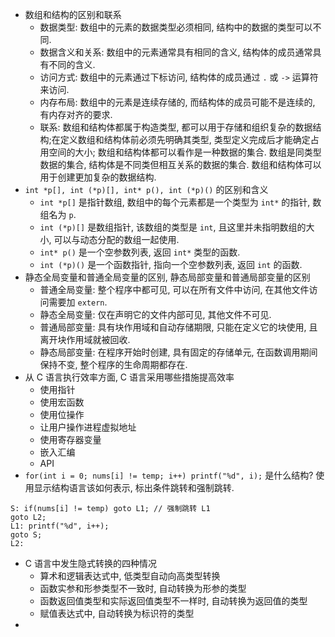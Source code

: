 - 数组和结构的区别和联系
	- 数据类型: 数组中的元素的数据类型必须相同, 结构中的数据的类型可以不同.
	- 数据含义和关系: 数组中的元素通常具有相同的含义, 结构体的成员通常具有不同的含义.
	- 访问方式: 数组中的元素通过下标访问, 结构体的成员通过 `.` 或 `->` 运算符来访问.
	- 内存布局: 数组中的元素是连续存储的, 而结构体的成员可能不是连续的, 有内存对齐的要求.
	- 联系: 数组和结构体都属于构造类型, 都可以用于存储和组织复杂的数据结构;在定义数组和结构体前必须先明确其类型, 类型定义完成后才能确定占用空间的大小; 数组和结构体都可以看作是一种数据的集合. 数组是同类型数据的集合, 结构体是不同类但相互关系的数据的集合. 数组和结构体可以用于创建更加复杂的数据结构.
-  `int *p[], int (*p)[], int* p(), int (*p)()` 的区别和含义
	- `int *p[]` 是指针数组, 数组中的每个元素都是一个类型为 `int*` 的指针, 数组名为 `p`.
	- `int (*p)[]` 是数组指针, 该数组的类型是 `int`, 且这里并未指明数组的大小, 可以与动态分配的数组一起使用.
	- `int* p()` 是一个空参数列表, 返回 `int*` 类型的函数.
	- `int (*p)()` 是一个函数指针, 指向一个空参数列表, 返回 `int` 的函数.
-  静态全局变量和普通全局变量的区别, 静态局部变量和普通局部变量的区别
	- 普通全局变量: 整个程序中都可见, 可以在所有文件中访问, 在其他文件访问需要加 `extern`.
	- 静态全局变量: 仅在声明它的文件内部可见, 其他文件不可见.
	- 普通局部变量: 具有块作用域和自动存储期限, 只能在定义它的块使用, 且离开块作用域就被回收. 
	- 静态局部变量: 在程序开始时创建, 具有固定的存储单元, 在函数调用期间保持不变, 整个程序的生命周期都存在.
-  从 C 语言执行效率方面, C 语言采用哪些措施提高效率
	- 使用指针
	- 使用宏函数
	- 使用位操作
	- 让用户操作进程虚拟地址
	- 使用寄存器变量
	- 嵌入汇编
	- API
-  `for(int i = 0; nums[i] != temp; i++) printf("%d", i);` 是什么结构? 使用显示结构语言该如何表示, 标出条件跳转和强制跳转. 
```arm
S: if(nums[i] != temp) goto L1; // 强制跳转 L1
goto L2;
L1: printf("%d", i++);
goto S;
L2:
```
- C 语言中发生隐式转换的四种情况
	- 算术和逻辑表达式中, 低类型自动向高类型转换
	- 函数实参和形参类型不一致时, 自动转换为形参的类型
	- 函数返回值类型和实际返回值类型不一样时, 自动转换为返回值的类型
	- 赋值表达式中, 自动转换为标识符的类型
- 